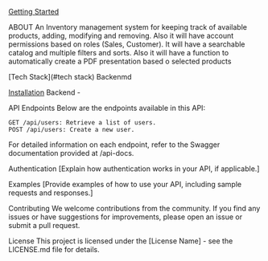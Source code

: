 [Getting Started](#getting-started)

ABOUT
An Inventory management system for keeping track of available products, adding, modifying and removing. Also it will have account permissions based on roles (Sales, Customer). It will have a searchable catalog and multiple filters and sorts. Also it will have a function to automatically create a PDF presentation based o selected products

[Tech Stack](#tech stack)
    Backenmd

[Installation](#installation)
    Backend - 

API Endpoints
Below are the endpoints available in this API:


    GET /api/users: Retrieve a list of users.
    POST /api/users: Create a new user.

For detailed information on each endpoint, refer to the Swagger documentation provided at /api-docs.

Authentication
[Explain how authentication works in your API, if applicable.]

Examples
[Provide examples of how to use your API, including sample requests and responses.]

Contributing
We welcome contributions from the community. If you find any issues or have suggestions for improvements, please open an issue or submit a pull request.

License
This project is licensed under the [License Name] - see the LICENSE.md file for details.